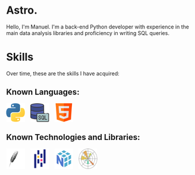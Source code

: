 # Astro.
<p>
Hello, I'm Manuel. I'm a back-end Python developer with experience in the main data analysis libraries and proficiency in writing SQL queries.
</p>

# Skills
<p>
Over time, these are the skills I have acquired:
</p>

## Known Languages:
<div style="display: flex; gap: 15px; flex-wrap: wrap;">
  <img src="./python.png" alt="Python" title="Python" width="50">
  <img src="./sql.png" alt="SQL" title="SQL" width="50">
  <img src="./html.png" alt="HTML" title="HTML" width="50">
</div>

## Known Technologies and Libraries:
<div style="display: flex; gap: 15px; flex-wrap: wrap;">
  <img src="./tkinter_image.png" alt="Tkinter" title="Tkinter" width="50">
  <img src="./pandas.png" alt="Pandas" title="Pandas" width="50">
  <img src="./numpy.png" alt="NumPy" title="NumPy" width="50">
  <img src="./matplotlib.png" alt="Matplotlib" title="Matplotlib" width="50">
</div>
